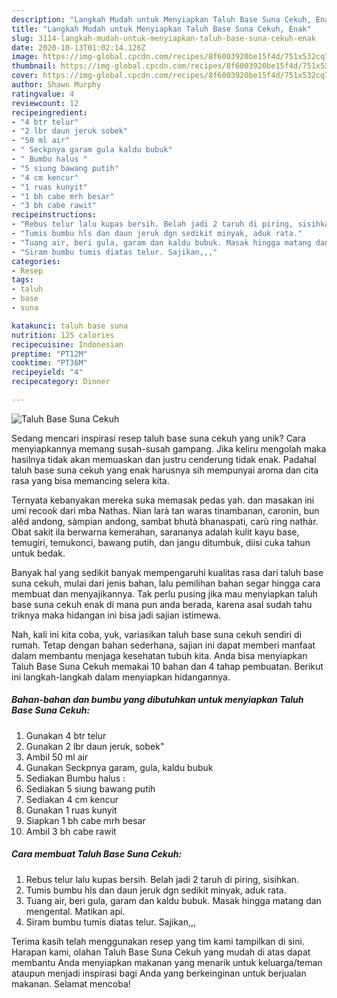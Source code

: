 ```yaml
---
description: "Langkah Mudah untuk Menyiapkan Taluh Base Suna Cekuh, Enak"
title: "Langkah Mudah untuk Menyiapkan Taluh Base Suna Cekuh, Enak"
slug: 3114-langkah-mudah-untuk-menyiapkan-taluh-base-suna-cekuh-enak
date: 2020-10-13T01:02:14.126Z
image: https://img-global.cpcdn.com/recipes/8f6003920be15f4d/751x532cq70/taluh-base-suna-cekuh-foto-resep-utama.jpg
thumbnail: https://img-global.cpcdn.com/recipes/8f6003920be15f4d/751x532cq70/taluh-base-suna-cekuh-foto-resep-utama.jpg
cover: https://img-global.cpcdn.com/recipes/8f6003920be15f4d/751x532cq70/taluh-base-suna-cekuh-foto-resep-utama.jpg
author: Shawn Murphy
ratingvalue: 4
reviewcount: 12
recipeingredient:
- "4 btr telur"
- "2 lbr daun jeruk sobek"
- "50 ml air"
- " Seckpnya garam gula kaldu bubuk"
- " Bumbu halus "
- "5 siung bawang putih"
- "4 cm kencur"
- "1 ruas kunyit"
- "1 bh cabe mrh besar"
- "3 bh cabe rawit"
recipeinstructions:
- "Rebus telur lalu kupas bersih. Belah jadi 2 taruh di piring, sisihkan."
- "Tumis bumbu hls dan daun jeruk dgn sedikit minyak, aduk rata."
- "Tuang air, beri gula, garam dan kaldu bubuk. Masak hingga matang dan mengental. Matikan api."
- "Siram bumbu tumis diatas telur. Sajikan,,,"
categories:
- Resep
tags:
- taluh
- base
- suna

katakunci: taluh base suna 
nutrition: 125 calories
recipecuisine: Indonesian
preptime: "PT12M"
cooktime: "PT36M"
recipeyield: "4"
recipecategory: Dinner

---
```



![Taluh Base Suna Cekuh](https://img-global.cpcdn.com/recipes/8f6003920be15f4d/751x532cq70/taluh-base-suna-cekuh-foto-resep-utama.jpg)

Sedang mencari inspirasi resep taluh base suna cekuh yang unik? Cara menyiapkannya memang susah-susah gampang. Jika keliru mengolah maka hasilnya tidak akan memuaskan dan justru cenderung tidak enak. Padahal taluh base suna cekuh yang enak harusnya sih mempunyai aroma dan cita rasa yang bisa memancing selera kita.

Ternyata kebanyakan mereka suka memasak pedas yah. dan masakan ini umi recook dari mba Nathas. Nian larà tan waras tinambanan, caronin, bun alêd andong, sàmpian andong, sambat bhutà bhanaspati, carù ring nathàr. Obat sakit ila berwarna kemerahan, sarananya adalah kulit kayu base, temugiri, temukonci, bawang putih, dan jangu ditumbuk, diisi cuka tahun untuk bedak.

Banyak hal yang sedikit banyak mempengaruhi kualitas rasa dari taluh base suna cekuh, mulai dari jenis bahan, lalu pemilihan bahan segar hingga cara membuat dan menyajikannya. Tak perlu pusing jika mau menyiapkan taluh base suna cekuh enak di mana pun anda berada, karena asal sudah tahu triknya maka hidangan ini bisa jadi sajian istimewa.


Nah, kali ini kita coba, yuk, variasikan taluh base suna cekuh sendiri di rumah. Tetap dengan bahan sederhana, sajian ini dapat memberi manfaat dalam membantu menjaga kesehatan tubuh kita. Anda bisa menyiapkan Taluh Base Suna Cekuh memakai 10 bahan dan 4 tahap pembuatan. Berikut ini langkah-langkah dalam menyiapkan hidangannya.

<!--inarticleads1-->

##### Bahan-bahan dan bumbu yang dibutuhkan untuk menyiapkan Taluh Base Suna Cekuh:

1. Gunakan 4 btr telur
1. Gunakan 2 lbr daun jeruk, sobek&#34;
1. Ambil 50 ml air
1. Gunakan  Seckpnya garam, gula, kaldu bubuk
1. Sediakan  Bumbu halus :
1. Sediakan 5 siung bawang putih
1. Sediakan 4 cm kencur
1. Gunakan 1 ruas kunyit
1. Siapkan 1 bh cabe mrh besar
1. Ambil 3 bh cabe rawit




<!--inarticleads2-->

##### Cara membuat Taluh Base Suna Cekuh:

1. Rebus telur lalu kupas bersih. Belah jadi 2 taruh di piring, sisihkan.
1. Tumis bumbu hls dan daun jeruk dgn sedikit minyak, aduk rata.
1. Tuang air, beri gula, garam dan kaldu bubuk. Masak hingga matang dan mengental. Matikan api.
1. Siram bumbu tumis diatas telur. Sajikan,,,




Terima kasih telah menggunakan resep yang tim kami tampilkan di sini. Harapan kami, olahan Taluh Base Suna Cekuh yang mudah di atas dapat membantu Anda menyiapkan makanan yang menarik untuk keluarga/teman ataupun menjadi inspirasi bagi Anda yang berkeinginan untuk berjualan makanan. Selamat mencoba!
